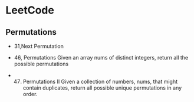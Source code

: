 # LeetCode

## Permutations

* 31,Next Permutation

* 46, Permutations
	Given an array nums of distinct integers, return all the possible permutations

* 47. Permutations II
	Given a collection of numbers, nums, that might contain duplicates, return all possible unique permutations in any order.


